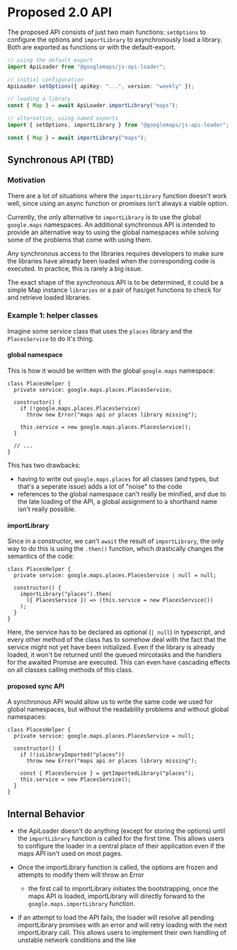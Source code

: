 # Proposed 2.0 API

The proposed API consists of just two main functions: `setOptions` to
configure the options and `importLibrary` to asynchronously load a library.
Both are exported as functions or with the default-export.

```ts
// using the default export
import ApiLoader from "@googlemaps/js-api-loader";

// initial configuration
ApiLoader.setOptions({ apiKey: "...", version: "weekly" });

// loading a library
const { Map } = await ApiLoader.importLibrary("maps");
```

```ts
// alternative, using named exports
import { setOptions, importLibrary } from "@googlemaps/js-api-loader";

const { Map } = await importLibrary("maps");
```

## Synchronous API (TBD)

### Motivation

There are a lot of situations where the `importLibrary` function doesn't
work well, since using an async function or promises isn't always a viable
option.

Currently, the only alternative to `importLibrary` is to use the global
`google.maps` namespaces. An additional synchronous API is intended to
provide an alternative way to using the global namespaces while solving some
of the problems that come with using them.

Any synchronous access to the libraries requires developers to make sure the
libraries have already been loaded when the corresponding code is executed.
In practice, this is rarely a big issue.

The exact shape of the synchronous API is to be determined, it could be a
simple Map instance `libraries` or a pair of has/get functions to check for and
retrieve loaded libraries.

### Example 1: helper classes

Imagine some service class that uses the `places` library and the
`PlacesService` to do it's thing.

#### global namespace

This is how it would be written with the global `google.maps` namespace:

```tsx
class PlacesHelper {
  private service: google.maps.places.PlacesService;

  constructor() {
    if (!google.maps.places.PlacesService)
      throw new Error("maps api or places library missing");

    this.service = new google.maps.places.PlacesService();
  }

  // ...
}
```

This has two drawbacks:

- having to write out `google.maps.places` for all classes (and
  types, but that's a seperate issue) adds a lot of "noise" to the code
- references to the global namespace can't really be minified, and
  due to the late loading of the API, a global assignment to a shorthand
  name isn't really possible.

#### importLibrary

Since in a constructor, we can't `await` the result of `importLibrary`, the
only way to do this is using the `.then()` function, which drastically
changes the semantics of the code:

```tsx
class PlacesHelper {
  private service: google.maps.places.PlacesService | null = null;

  constructor() {
    importLibrary("places").then(
      ({ PlacesService }) => (this.service = new PlacesService())
    );
  }
}
```

Here, the service has to be declared as optional (`| null`) in typescript,
and every other method of the class has to somehow deal with the fact that
the service might not yet have been initialized. Even if the library is
already loaded, it won't be returned until the queued mircotasks and the
handlers for the awaited Promise are executed.
This can even have cascading effects on all classes calling methods of this
class.

#### proposed sync API

A synchronous API would allow us to write the same code we used for
global namespaces, but without the readability problems and without global
namespaces:

```tsx
class PlacesHelper {
  private service: google.maps.places.PlacesService = null;

  constructor() {
    if (!isLibraryImported("places"))
      throw new Error("maps api or places library missing");

    const { PlacesService } = getImportedLibrary("places");
    this.service = new PlacesService();
  }
}
```

## Internal Behavior

- the ApiLoader doesn't do anything (except for storing the options) until
  the `importLibrary` function is called for the first time. This allows
  users to configure the loader in a central place of their application
  even if the maps API isn't used on most pages.

- Once the importLibrary function is called, the options are frozen and
  attempts to modify them will throw an Error

  - the first call to importLibrary initiates the bootstrapping, once the
    maps API is loaded, importLibrary will directly forward to the
    `google.maps.importLibrary` function.

- if an attempt to load the API fails, the loader will resolve all pending
  importLibrary promises with an error and will retry loading with the next
  importLibrary call. This allows users to implement their own handling of
  unstable network conditions and the like
